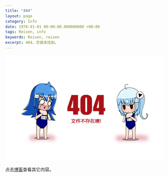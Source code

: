 ```yaml
---
title: "404"
layout: page
category: Info
date: 1970-01-01 00:00:00.000000000 +00:00
tags: Reisen, info
keywords: Reisen, reisen
excerpt: 404，页面未找到。
---
```


![404](/assets/siteinfo/404.png)

点击[博客](/#blog)查看其它内容。